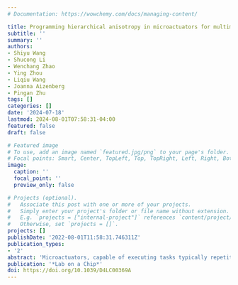```yaml
---
# Documentation: https://wowchemy.com/docs/managing-content/

title: Programming hierarchical anisotropy in microactuators for multimodal actuation
subtitle: ''
summary: ''
authors:
- Shiyu Wang
- Shucong Li
- Wenchang Zhao
- Ying Zhou
- Liqiu Wang
- Joanna Aizenberg
- Pingan Zhu
tags: []
categories: []
date: '2024-07-18'
lastmod: 2024-08-01T07:58:31-04:00
featured: false
draft: false

# Featured image
# To use, add an image named `featured.jpg/png` to your page's folder.
# Focal points: Smart, Center, TopLeft, Top, TopRight, Left, Right, BottomLeft, Bottom, BottomRight.
image:
  caption: ''
  focal_point: ''
  preview_only: false

# Projects (optional).
#   Associate this post with one or more of your projects.
#   Simply enter your project's folder or file name without extension.
#   E.g. `projects = ["internal-project"]` references `content/project/deep-learning/index.md`.
#   Otherwise, set `projects = []`.
projects: []
publishDate: '2022-08-01T11:58:31.746311Z'
publication_types:
- '2'
abstract: 'Microactuators, capable of executing tasks typically repetitive, hazardous, or impossible for humans, hold great promise across fields such as precision medicine, environmental remediation, and swarm intelligence. However, intricate motions of microactuators normally require high complexity in design, making it increasingly challenging to realize at small scales using existing fabrication techniques. Taking inspiration from the hierarchical-anisotropy principle found in nature, we program liquid crystalline elastomer (LCE) microactuators with multimodal actuation tailored to their molecular, shape, and architectural anisotropies at (sub)nanometer, micrometer, and (sub)millimeter scales, respectively. Our strategy enables diverse deformations with individual LCE microstructures, including expanding, contracting, twisting, bending, and unwinding, as well as re-programmable shape transformations of assembled LCE architectures with negative Poisson&#39;s ratios, locally adjustable actuation, and changing from two-dimensional (2D) to three-dimensional (3D) structures. Furthermore, we design tetrahedral microactuators with well-controlled mobility and precise manipulation of both solids and liquids in various environments. This study provides a paradigm shift in the development of microactuators, unlocking a vast array of complexities achievable through manipulation at each hierarchical level of anisotropy.'
publication: '*Lab on a Chip*'
doi: https://doi.org/10.1039/D4LC00369A
---
```

